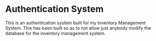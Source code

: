 # Authentication System
This is an authentication system built for my Inventory Management System. This has been built so as to not allow just anybody modify the database for the inventory management system. 